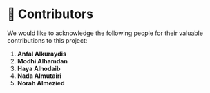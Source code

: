 # 👥 Contributors

We would like to acknowledge the following people for their valuable contributions to this project:

1. **Anfal Alkuraydis**
2. **Modhi Alhamdan**
3. **Haya Alhodaib**
4. **Nada Almutairi**
5. **Norah Almezied**
